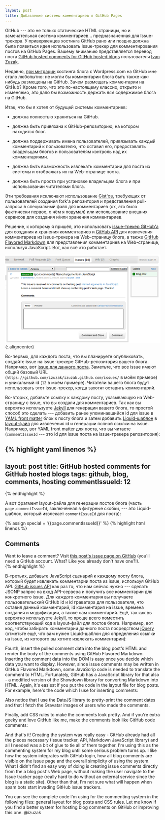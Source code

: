```yaml
---
layout: post
title: Добавление системы комментариев в GitHub Pages
---
```


GitHub --- это не только статические HTML страницы, но и замечательная
система комментариев... предназначенная для Issue-трекера. У
приверженцев хостинга GitHub рано или поздно должна была появиться
идея использовать Issue-трекер для комментирования постов на GitHub
Pages. Вашему вниманию представляется перевод поста
[GitHub hosted comments for GitHub hosted blogs](http://ivanzuzak.info/2011/02/18/github-hosted-comments-for-github-hosted-blogs.html)
пользователя [Ivan Zuzak](http://ivanzuzak.info/).

Недавно,
[при миграции](http://ivanzuzak.info/2011/01/02/enabling-pubsubhubbub-for-github-hosted-blogs.html)
хостинга блога с Wordpress.com на GitHub мне стало любопытно: не могли
бы комментарии блога быть также как-нибудь размещены на GitHub. Зачем
размещать комментарии на GitHub? Кроме того, что это по-настоящему
классно, открыто и изменяемо, это дало бы возможность держать *всё*
содержимое блога на GitHub.

Итак, что бы я хотел от будущей системы комментариев:

* должна полностью храниться на GitHub.

* должна быть привязана к GitHub-репозиторию, на котором находится
  блог.

* должна поддерживать имена пользователей, привязывать каждый
  комментарий к пользователю, что оставил его, предоставлять
  владельцам блогов и пользователям контроль над их комментариями.

* должна быть возможность извлекать комментарии для поста из системы и
  отображать их на Web-странице поста.

* должна быть проста при установке владельцем блога и при
  использовании читателями блога.

Эти требования исключают использование
[Gist'ов](https://gist.github.com/), требующих от пользователей
создания fork'а репозитория и представления pull-запроса в специальный
файл для комментариев (ох, это было фактически первое, о чём я
подумал) или использование внешних сервисов для создания и/или
хранения комментариев.

Решение, к которому я пришёл, это использовать
[issue-трекер GitHub'а](https://github.com/blog/411-github-issue-tracker)
для создания и хранения комментариев и
[GitHub API](http://developer.github.com/v3/) для извлечения
комментариев из issue-трекера на Web-страницу блога, а также
[GitHub Flavored Markdown](http://github.github.com/github-flavored-markdown/)
для представления комментариев на Web-странице, используя
JavaScript. Вот, как всё это работает.

![](/images/github/github_issues.png "{{ page.title }}"){:.aligncenter}

Во-первых, для каждого поста, что вы планируете опубликовать, создайте
issue на issue-трекере GitHub-репозитория вашего блога. Например, вот
[issue для данного поста](https://github.com/izuzak/izuzak.github.com/issues/12). Заметьте,
что все issue имеют общий базовый URL
(`https://github.com/izuzak/izuzak.github.com/issues/` в моём примере)
и уникальный id (`12` в моём примере). Читатели вашего блога будут
использовать этот issue-трекер, когда захотят оставить комментарий.

Во-вторых, добавьте ссылку к каждому посту, указывающую на
Web-страницу с issue, что вы создали для комментариев. Так как вы
вероятно используете [Jekyll](https://github.com/mojombo/jekyll) для
генерации вашего блога, то простой способ это сделать --- добавить
ранее упоминавшийся id для issue в
[YAML front matter](https://github.com/mojombo/jekyll/wiki/YAML-Front-Matter)
блок к посту блога и затем добавить
[Liquid-шаблон](https://github.com/mojombo/jekyll/wiki/Liquid-Extensions)
в [layout-файл](https://github.com/mojombo/jekyll/wiki/Usage) для
извлечения id и генерации полной ссылки на issue. Например, вот YAML
front matter для поста, что вы читаете (`commentIssueId` --- это id
для issue поста на issue-трекере репозитория):

{% highlight yaml linenos %}
---
layout: post
title: GitHub hosted comments for GitHub hosted blogs
tags: github, blog, comments, hosting
commentIssueId: 12
---
{% endhighlight %}

А вот фрагмент layout-файла для генерации постов блога
(часть `page.commentIssueId`, заключённая в фигурные скобки, --- это
Liquid-шаблон, который извлекает `commentIssueId` для поста):

{% assign special = '{{page.commentIssueId}}' %}
{% highlight html linenos %}
<div id="comments">
  <h2>Comments</h2>
  <div id="header">
    Want to leave a comment? Visit <a href="https://github.com/izuzak/izuzak.github.com/issues/{{special}}"> this post's issue page on GitHub</a> (you'll need a GitHub account. What? Like you already don't have one?!).
  </div>
</div>
{% endhighlight %}

В-третьих, добавьте JavaScript сценарий к каждому посту блога, который
будет извлекать комментарии поста из issue, используя GitHub
API. [GitHub issues API](http://developer.github.com/v3/issues/) как
раз то, что нам сейчас нужно --- сделать JSONP запрос на вход
API-сервера и получить все комментарии для конкретного issue. Для
каждого комментария вы получаете пользовательский GitHub id и id
граватара для пользователя, что оставил данный комментарий, id
комментария на issue, времена создания и модификации, а также сам
комментарий. Ещё, так как вы вероятно используете Jekyll, то проще
всего поместить соответствующий код в layout-файл для постов
блога. Например, вот код, чтобы забирать комментарии данного поста
посредством [jQuery](http://api.jquery.com/jQuery.ajax/) (отметьте
ещё, что вам нужен Liquid-шаблон для определения ссылки на issue, из
которого вы хотите извлекать комментарии):


Fourth, insert the pulled comment data into the blog post's HTML and
render the body of the comments using GitHub Flavored
Markdown. Inserting the comment data into the DOM is easy once you
decide which data you want to display. However, since issue comments
may be written in GitHub Flavored Markdown, some JavaScrip code is
needed to translate the comment to HTML. Fortunately, GitHub has a
JavaScript library for that also - a modified version of the Showdown
library for converting Markdown into HTML. Again, it's easiest if you
put the code in the layout file for blog posts. For example, here's
the code which I use for inserting comments:

Also notice that I use the DateJS library to pretty-print the comment
dates and that I fetch the Gravatar images of users who made the
comments.

Finally, add CSS rules to make the comments look pretty. And if you're
extra geeky and love GitHub like me, make the comments look like
GitHub code comments:

And that's it! Creating the system was really easy - GitHub already
had all the pieces necessary (Issue tracker, API, Markdown JavaScript
library) and all I needed was a bit of glue to tie all of them
together. I'm using this as the commenting system for my blog until
some serious problem turns up. I like how the system integrates with
GitHub login, how all blog comments are visible on the issue page and
the overall simplicity of using the system. What I didn't find an easy
way of doing is creating issue comments directly from the a blog
post's Web page, without making the user navigate to the Issue tracker
page (really hard to do without an external service since the blog is
a static site). Other than that, I'm not sure what will happen when
spam bots start invading GitHub issue trackers.

You can see the complete code I'm using for the commenting system in
the following files: general layout for blog posts and CSS rules. Let
me know if you find a better system for hosting blog comments on
GitHub or improving this one. @izuzak
